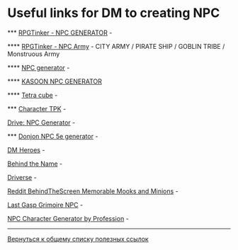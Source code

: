 # Useful links for DM to creating NPC

*** [RPGTinker - NPC GENERATOR](http://rpgtinker.com/) - 

**** [RPGTinker - NPC Army](https://rpgtinker.com/bestiary.php) - CITY ARMY / PIRATE SHIP / GOBLIN TRIBE / Monstruous Army

**** [NPC generator](http://www.npcgenerator.com/) - 

**** [KASOON NPC GENERATOR](https://www.kassoon.com/dnd/npc-generator/)

**** [Tetra cube](https://tetra-cube.github.io/dnd/dnd-char-gen.html) - 

*** [Character TPK](http://character.totalpartykill.ca/5e) - 

[Drive: NPC Generator]() - 

*** [Donjon NPC 5e generator](https://donjon.bin.sh/5e/random/#type=npc) - 

[DM Heroes](http://dmheroes.com/) - 

[Behind the Name](http://www.behindthename.com/random/) - 

[Driverse](http://www.drlverse.com/gmrt(characters).htm) - 

[Reddit BehindTheScreen Memorable Mooks and Minions](https://www.reddit.com/r/DnDBehindTheScreen/comments/3hreqt/memorable_mooks_and_minions/) - 

[Last Gasp Grimoire NPC](https://www.lastgaspgrimoire.com/generators/npc-birthing-sacs/) - 

[NPC Character Generator by Profession](http://miniworlds.online/generators/generateNPC.html) - 

-------------------------------------

[Вернуться к общему списку полезных ссылок](https://github.com/palikhov/DnD_Palant_edition/blob/master/docs/external-links.md)
